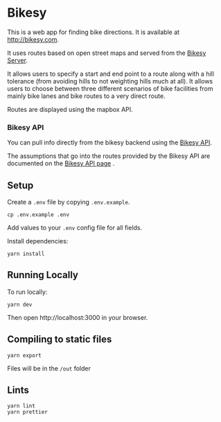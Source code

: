 # Bikesy

This is a web app for finding bike directions. It is available at http://bikesy.com.

It uses routes based on open street maps and served from the [Bikesy Server](https://github.com/brendannee/bikesy-server).

It allows users to specify a start and end point to a route along with a hill tolerance (from avoiding hills to not weighting hills much at all). It allows users to choose between three different scenarios of bike facilities from mainly bike lanes and bike routes to a very direct route.

Routes are displayed using the mapbox API.

### Bikesy API

You can pull info directly from the bikesy backend using the [Bikesy API](https://blog.bikesy.com/api/).

The assumptions that go into the routes provided by the Bikesy API are documented on the [Bikesy API page](https://blog.bikesy.com/api/) .

## Setup

Create a `.env` file by copying `.env.example`.

    cp .env.example .env

Add values to your `.env` config file for all fields.

Install dependencies:

    yarn install

## Running Locally

To run locally:

    yarn dev

Then open http://localhost:3000 in your browser.

## Compiling to static files

    yarn export

Files will be in the `/out` folder

## Lints

    yarn lint
    yarn prettier
